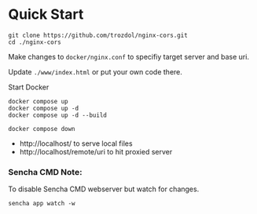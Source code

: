 # Quick Start

    git clone https://github.com/trozdol/nginx-cors.git
    cd ./nginx-cors

Make changes to `docker/nginx.conf` to specifiy target server and base uri.

Update `./www/index.html` or put your own code there. 

Start Docker

    docker compose up
    docker compose up -d
    docker compose up -d --build

    docker compose down

- http://localhost/ to serve local files
- http://localhost/remote/uri to hit proxied server

### Sencha CMD Note:

To disable Sencha CMD webserver but watch for changes.

    sencha app watch -w 


